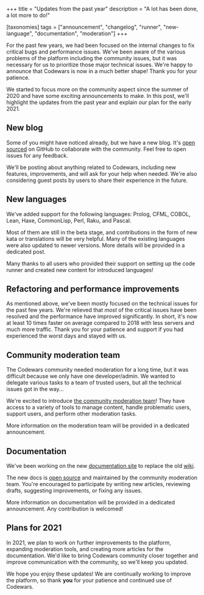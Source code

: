 +++
title = "Updates from the past year"
description = "A lot has been done, a lot more to do!"

[taxonomies]
tags = ["announcement", "changelog", "runner", "new-language", "documentation", "moderation"]
+++


For the past few years, we had been focused on the internal changes to fix critical bugs and performance issues. We've been aware of the various problems of the platform including the community issues, but it was necessary for us to prioritize those major technical issues. We're happy to announce that Codewars is now in a much better shape! Thank you for your patience.

We started to focus more on the community aspect since the summer of 2020 and have some exciting announcements to make.
In this post, we'll highlight the updates from the past year and explain our plan for the early 2021.


## New blog

Some of you might have noticed already, but we have a new blog. It's [open sourced](https://github.com/codewars/blog) on GitHub to collaborate with the community. Feel free to open issues for any feedback.

We'll be posting about anything related to Codewars, including new features, improvements, and will ask for your help when needed. We're also considering guest posts by users to share their experience in the future.


## New languages

We've added support for the following languages: Prolog, CFML, COBOL, Lean, Haxe, CommonLisp, Perl, Raku, and Pascal.

Most of them are still in the beta stage, and contributions in the form of new kata or translations will be very helpful. Many of the existing languages were also updated to newer versions. More details will be provided in a dedicated post.

Many thanks to all users who provided their support on setting up the code runner and created new content for introduced languages!


## Refactoring and performance improvements

As mentioned above, we've been mostly focused on the technical issues for the past few years. We're relieved that _most_ of the critical issues have been resolved and the performance have improved significantly. In short, it's now at least 10 times faster on average compared to 2018 with less servers and much more traffic. Thank you for your patience and support if you had experienced the worst days and stayed with us.


## Community moderation team

The Codewars community needed moderation for a long time, but it was difficult because we only have one developer/admin. We wanted to delegate various tasks to a team of trusted users, but all the technical issues got in the way...

We're excited to introduce [the community moderation team](https://docs.codewars.com/community/moderation/#members)! They have access to a variety of tools to manage content, handle problematic users, support users, and perform other moderation tasks. 

More information on the moderation team will be provided in a dedicated announcement.


## Documentation

We've been working on the new [documentation site](https://docs.codewars.com/) to replace the old [wiki](https://github.com/codewars/codewars.com/wiki).

The new docs is [open source](https://github.com/codewars/docs) and maintained by the community moderation team. You're encouraged to participate by writing new articles, reviewing drafts, suggesting improvements, or fixing any issues.

More information on documentation will be provided in a dedicated announcement. Any contribution is welcomed!


## Plans for 2021

In 2021, we plan to work on further improvements to the platform, expanding moderation tools, and creating more articles for the documentation. We'd like to bring Codewars community closer together and improve communication with the community, so we'll keep you updated.


We hope you enjoy these updates! We are continually working to improve the platform, so thank **you** for your patience and continued use of Codewars.
